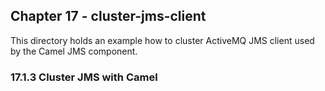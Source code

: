 Chapter 17 - cluster-jms-client
-----------------------------------

This directory holds an example how to cluster ActiveMQ JMS client used by the Camel JMS component. 

### 17.1.3 Cluster JMS with Camel



